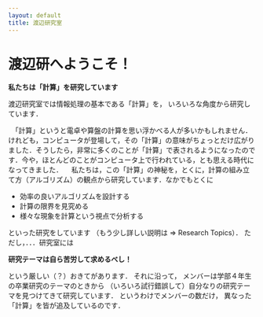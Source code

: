 ```yaml
---
layout: default
title: 渡辺研究室
---
```


# 渡辺研へようこそ！
**私たちは「計算」を研究しています**

渡辺研究室では情報処理の基本である「計算」を， いろいろな角度から研究しています．

　「計算」というと電卓や算盤の計算を思い浮かべる人が多いかもしれません．けれども，コンピュータが登場して，その「計算」の意味がちょっとだけ広がりました．そうしたら，非常に多くのことが「計算」で表されるようになったのです．今や，ほとんどのことがコンピュータ上で行われている，とも思える時代になってきました．
　私たちは，この「計算」の神秘を，とくに，計算の組み立て方（アルゴリズム）の観点から研究しています．なかでもとくに

* 効率の良いアルゴリズムを設計する
* 計算の限界を見究める
* 様々な現象を計算という視点で分析する

といった研究をしています （もう少し詳しい説明は ⇒ Research Topics）． ただし，．．．研究室には

**研究テーマは自ら苦労して求めるべし！**

という厳しい（？）おきてがあります． それに沿って， メンバーは学部４年生の卒業研究のテーマのときから （いろいろ試行錯誤して）自分なりの研究テーマを見つけてきて研究しています． というわけでメンバーの数だけ， 異なった「計算」を皆が追及しているのです．

